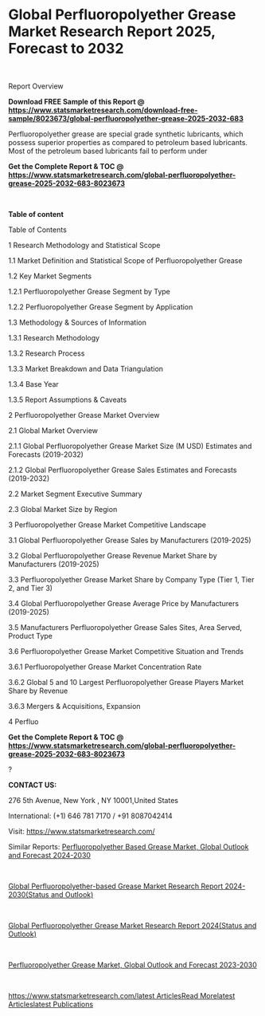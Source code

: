 <h1>Global Perfluoropolyether Grease Market Research Report 2025, Forecast to 2032</h1><br/><p>Report Overview</p>
 
 
 
 <p><strong>Download FREE Sample of this Report @ <a href="https://www.statsmarketresearch.com/download-free-sample/8023673/global-perfluoropolyether-grease-2025-2032-683">https://www.statsmarketresearch.com/download-free-sample/8023673/global-perfluoropolyether-grease-2025-2032-683</a></strong></p>
 
 
 
 <p>Perfluoropolyether grease are special grade synthetic lubricants, which possess superior properties as compared to petroleum based lubricants. Most of the petroleum based lubricants fail to perform under</p>
 
 
 
 <div><b>Get the Complete Report & TOC @ <a href="https://www.statsmarketresearch.com/global-perfluoropolyether-grease-2025-2032-683-8023673">https://www.statsmarketresearch.com/global-perfluoropolyether-grease-2025-2032-683-8023673</a></b></div>
 
 
 
 <p><br />
 
 <b>Table of content</b></p>
 
 
 
 <p>Table of Contents<br />
 
 1 Research Methodology and Statistical Scope<br />
 
 1.1 Market Definition and Statistical Scope of Perfluoropolyether Grease<br />
 
 1.2 Key Market Segments<br />
 
 1.2.1 Perfluoropolyether Grease Segment by Type<br />
 
 1.2.2 Perfluoropolyether Grease Segment by Application<br />
 
 1.3 Methodology & Sources of Information<br />
 
 1.3.1 Research Methodology<br />
 
 1.3.2 Research Process<br />
 
 1.3.3 Market Breakdown and Data Triangulation<br />
 
 1.3.4 Base Year<br />
 
 1.3.5 Report Assumptions & Caveats<br />
 
 2 Perfluoropolyether Grease Market Overview<br />
 
 2.1 Global Market Overview<br />
 
 2.1.1 Global Perfluoropolyether Grease Market Size (M USD) Estimates and Forecasts (2019-2032)<br />
 
 2.1.2 Global Perfluoropolyether Grease Sales Estimates and Forecasts (2019-2032)<br />
 
 2.2 Market Segment Executive Summary<br />
 
 2.3 Global Market Size by Region<br />
 
 3 Perfluoropolyether Grease Market Competitive Landscape<br />
 
 3.1 Global Perfluoropolyether Grease Sales by Manufacturers (2019-2025)<br />
 
 3.2 Global Perfluoropolyether Grease Revenue Market Share by Manufacturers (2019-2025)<br />
 
 3.3 Perfluoropolyether Grease Market Share by Company Type (Tier 1, Tier 2, and Tier 3)<br />
 
 3.4 Global Perfluoropolyether Grease Average Price by Manufacturers (2019-2025)<br />
 
 3.5 Manufacturers Perfluoropolyether Grease Sales Sites, Area Served, Product Type<br />
 
 3.6 Perfluoropolyether Grease Market Competitive Situation and Trends<br />
 
 3.6.1 Perfluoropolyether Grease Market Concentration Rate<br />
 
 3.6.2 Global 5 and 10 Largest Perfluoropolyether Grease Players Market Share by Revenue<br />
 
 3.6.3 Mergers & Acquisitions, Expansion<br />
 
 4 Perfluo</p>
 
 
 
 <div><b>Get the Complete Report & TOC @ <a href="https://www.statsmarketresearch.com/global-perfluoropolyether-grease-2025-2032-683-8023673">https://www.statsmarketresearch.com/global-perfluoropolyether-grease-2025-2032-683-8023673</a></b></div>
 
 
 
 <p>? </p>
 
 
 
 <p><b>CONTACT US:</b><br />
 
 276 5th Avenue, New York , NY 10001,United States<br />
 
 International: (+1) 646 781 7170 / +91 8087042414<br />
 
 Visit: <a href="https://www.statsmarketresearch.com/">https://www.statsmarketresearch.com/</a><br />
 
 Similar Reports: <a href="https://www.statsmarketresearch.com/global-perfluoropolyether-grease-2025-2032-683-8023673">Perfluoropolyether Based Grease Market, Global Outlook and Forecast 2024-2030</a><br />
 
 <br />
 
 <a href="https://www.statsmarketresearch.com/global-perfluoropolyether-grease-2025-2032-683-8023673">Global Perfluoropolyether-based Grease Market Research Report 2024-2030(Status and Outlook)</a><br />
 
 <br />
 
 <a href="https://www.statsmarketresearch.com/global-perfluoropolyether-grease-2025-2032-683-8023673">Global Perfluoropolyether Grease Market Research Report 2024(Status and Outlook)</a><br />
 
 <br />
 
 <a href="https://www.statsmarketresearch.com/global-perfluoropolyether-grease-2025-2032-683-8023673">Perfluoropolyether Grease Market, Global Outlook and Forecast 2023-2030</a><br />
 
 <br />
 
 <a href="https://gyeongbokgung.com">https://www.statsmarketresearch.com/</a><a href="https://hallyeomaritime.com">latest Articles</a><a href="https://jingwansa.com">Read More</a><a href="https://nguoiviet.jp/">latest Articles</a><a href="https://www.intelmarketresearch.com/">latest Publications</a></p>